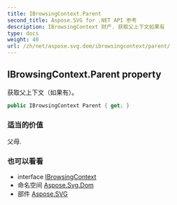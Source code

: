 ```yaml
---
title: IBrowsingContext.Parent
second_title: Aspose.SVG for .NET API 参考
description: IBrowsingContext 财产. 获取父上下文如果有
type: docs
weight: 40
url: /zh/net/aspose.svg.dom/ibrowsingcontext/parent/
---
```

## IBrowsingContext.Parent property

获取父上下文（如果有）。

```csharp
public IBrowsingContext Parent { get; }
```

### 适当的价值

父母.

### 也可以看看

* interface [IBrowsingContext](../)
* 命名空间 [Aspose.Svg.Dom](../../ibrowsingcontext/)
* 部件 [Aspose.SVG](../../../)


